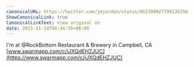 ```yaml
---
canonicalURL: https://twitter.com/jmjordan/status/665389927799136256
ShowCanonicalLink: true
CanonicalLinkText: View original on
date: 2015-11-14T04:44:55+00:00
---
```

I'm at @RockBottom Restaurant &amp; Brewery in Campbell, CA [www.swarmapp.com/c/iJXQdEHZJUC](https://www.swarmapp.com/c/iJXQdEHZJUC)
